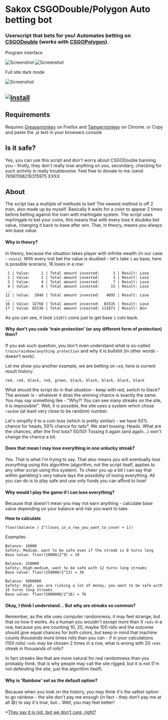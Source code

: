 # Sakox CSGODouble/Polygon Auto betting bot
### Userscript that bets for you! Automates betting on [CSGODouble](http://www.csgodouble.com/) (works with [CSGOPolygon](http://csgopolygon.com/)).

Program interface

![Screenshot](http://imgur.com/ydy6NUe.png)
![Screenshot](http://imgur.com/K5DiQXS.png)

Full site dark mode

![Screenshot](http://imgur.com/IvhxJ1f.png)

## [![Install](https://i.imgur.com/hKHfyWz.png)](https://raw.githubusercontent.com/sakox/SakoxCSGODobuleBot/master/SakoxRouletteBot.js)

## Requirements
Requires [Greasemonkey](http://www.greasespot.net/) on Firefox and [Tampermonkey](http://tampermonkey.net/) on Chrome.
or Copy and paste the .js text in your browsers console

## Is it safe?

Yes, you can use this script and don't worry about CSGODouble banning you - firstly, they don't really lose anything on you, secondary, checking for such activity is really troublesome.
Feel free to donate to me /send 76561198216315975 XXXX

## About
The script has a multiple of methods to bet! The newest method is off 2 train, also made up by myself. Basically it waits for a color to appear 2 times before betting against the train with martingale system.
The script uses martingale to bet your coins, this means that with every lose it doubles bet value, changing it back to base after win. That, in theory, means you always win base value.

#### Why in theory?

In theory, because the situation takes player with infinite wealth (in our case - `coins`). With every lost bet the value is doubled - let's take `1` as base, here is possible scenario, 16 loses in a row:
```
 1 | Value:     1 | Total amount invested:      1 | Result: Lose
 2 | Value:     2 | Total amount invested:      3 | Result: Lose
 3 | Value:     4 | Total amount invested:      7 | Result: Lose
 4 | Value:     8 | Total amount invested:     15 | Result: Lose
...
12 | Value:  2048 | Total amount invested:   4095 | Result: Lose
...
16 | Value: 32768 | Total amount invested:  65535 | Result: Lose
17 | Value: 65536 | Total amount invested: 131071 | Result: Win
```
As you can see, it took `132071` coins just to get base `1` coin back.

#### Why don't you code 'train protection' (or any different form of protection) then?

If you ask such question, you don't even understand what is so-called `train/rainbow/anything protection` and why it is bullshit (in other words - doesn't work).

Let me show you another example, we are betting on `red`, here is current result history:
```
red, red, black, red, green, black, black, black, black, black
```
What should the script do in that situation - keep with red, switch to black?
The answer is - whatever it does the winning chance is exactly the same.
You may say something like - "Why?! You can see many streaks on the site, it is impossible!".
Well, it is possible, the site uses a system which chose `random` (at least very close to be random) number.

Let's simplify it to a coin toss (which is pretty similar) - we have 50% chance for heads, 50% chance for tails*.
We start tossing. Heads. What are the chances, after the first toss? 50/50! Tossing it again (and again...) won't change the chance a bit.

#### Does that mean I may lose everything in one unlucky streak?

Yes. That is what I'm trying to say. That also means you will eventually *lose everything* using this algorithm (algorithm, not the script itself, applies to any other script using this system).
To cheer you up a bit I can say that within gambling's very nature lays the possiblity of losing everything. All you can do is to play safe and use only funds you can afford to lose!

#### Why would I play the game if i can lose everything?

Because that doesn't mean you may not earn anything - calculate base value depending on your balance and risk you want to take.

**How to calculate**

``floor(balance / 2^(loses_in_a_row_you_want_to_cover + 1))``

Examples:
```
Balance: 10000
Safety: Medium, want to be safe even if the streak is 8 turns long
Base value: floor(10000/2^9) = 19
```
```
Balance: 250000
Safety: High-medium, want to be safe with 12 turns long streaks
Base value: floor(250000/2^13) = 30
```
```
Balance: 5000000
Safety: High, you are risking a lot of money, you want to be safe with 15 turns long streaks
Base value: floor(5000000/2^16) = 76
```

#### Okay, I think I understand... But why are streaks so common?

Remember, as the site uses computer randomness, it may feel strange, but that os how it works.
As a human you wouldn't except more than X `reds` in a row, because you are counting 10, 20, maybe 100 rolls and the outcome should give equal chances for both colors, but keep in mind that machine counts *thousands* more times rolls than you can - if in your calculations (100 rolls) `reds` may be chosen 2 times in a row, what is wrong with 20 `reds` streak in thousands of rolls?

In fact streaks like that are more natural for real randomness than you probably think, that is why people may call the site rigged, but it is not (I'm not defending the site, just the algorithm itself).


#### Why is 'Rainbow' set as the default option?

Because when you look on the history, you may think it's the safest option to go rainbow - the site don't pay me enough (in fact - they don't pay me at all :anguished:) to say it's true, but... Well, you may feel better!

*[They say it is not, but we don't care, right?](https://www.youtube.com/watch?v=AYnJv68T3MM)
